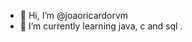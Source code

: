 - 👋 Hi, I’m @joaoricardorvm
- 🌱 I’m currently learning java, c and sql
.

<!---
joaoricardorvm/joaoricardorvm is a ✨ special ✨ repository because its `README.md` (this file) appears on your GitHub profile.
You can click the Preview link to take a look at your changes.
--->
